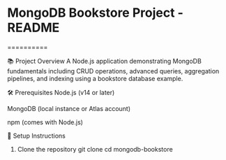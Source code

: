 # MongoDB Bookstore Project - README
==========

📚 Project Overview
A Node.js application demonstrating MongoDB fundamentals including CRUD operations, advanced queries, aggregation pipelines, and indexing using a bookstore database example.

🛠️ Prerequisites
Node.js (v14 or later)

MongoDB (local instance or Atlas account)

npm (comes with Node.js)

🚀 Setup Instructions
1. Clone the repository
   git clone <repository-url>
cd mongodb-bookstore
